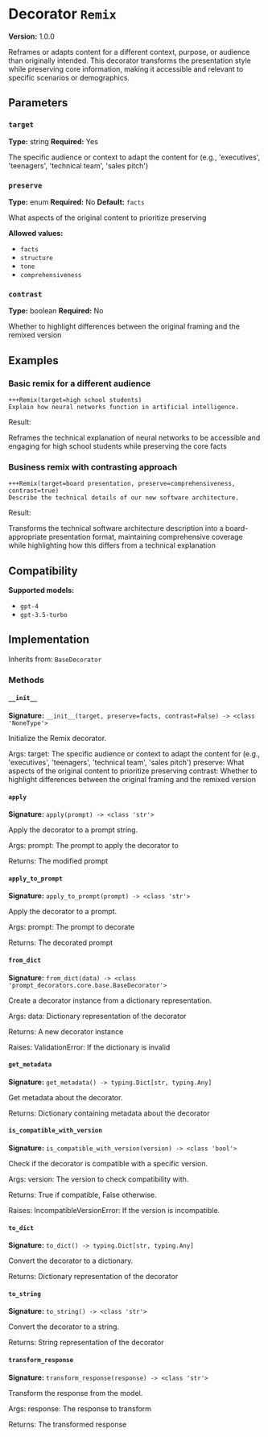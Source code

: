 # Decorator `Remix`

**Version:** 1.0.0

Reframes or adapts content for a different context, purpose, or audience than originally intended. This decorator transforms the presentation style while preserving core information, making it accessible and relevant to specific scenarios or demographics.

## Parameters

### `target`

**Type:** string
**Required:** Yes

The specific audience or context to adapt the content for (e.g., 'executives', 'teenagers', 'technical team', 'sales pitch')

### `preserve`

**Type:** enum
**Required:** No
**Default:** `facts`

What aspects of the original content to prioritize preserving

**Allowed values:**

- `facts`
- `structure`
- `tone`
- `comprehensiveness`

### `contrast`

**Type:** boolean
**Required:** No

Whether to highlight differences between the original framing and the remixed version

## Examples

### Basic remix for a different audience

```
+++Remix(target=high school students)
Explain how neural networks function in artificial intelligence.
```

Result:

Reframes the technical explanation of neural networks to be accessible and engaging for high school students while preserving the core facts

### Business remix with contrasting approach

```
+++Remix(target=board presentation, preserve=comprehensiveness, contrast=true)
Describe the technical details of our new software architecture.
```

Result:

Transforms the technical software architecture description into a board-appropriate presentation format, maintaining comprehensive coverage while highlighting how this differs from a technical explanation

## Compatibility

**Supported models:**

- `gpt-4`
- `gpt-3.5-turbo`

## Implementation

Inherits from: `BaseDecorator`

### Methods

#### `__init__`

**Signature:** `__init__(target, preserve=facts, contrast=False) -> <class 'NoneType'>`

Initialize the Remix decorator.

Args:
    target: The specific audience or context to adapt the content for (e.g., 'executives', 'teenagers', 'technical team', 'sales pitch')
    preserve: What aspects of the original content to prioritize preserving
    contrast: Whether to highlight differences between the original framing and the remixed version

#### `apply`

**Signature:** `apply(prompt) -> <class 'str'>`

Apply the decorator to a prompt string.

Args:
    prompt: The prompt to apply the decorator to


Returns:
    The modified prompt

#### `apply_to_prompt`

**Signature:** `apply_to_prompt(prompt) -> <class 'str'>`

Apply the decorator to a prompt.

Args:
    prompt: The prompt to decorate

Returns:
    The decorated prompt

#### `from_dict`

**Signature:** `from_dict(data) -> <class 'prompt_decorators.core.base.BaseDecorator'>`

Create a decorator instance from a dictionary representation.

Args:
    data: Dictionary representation of the decorator

Returns:
    A new decorator instance

Raises:
    ValidationError: If the dictionary is invalid

#### `get_metadata`

**Signature:** `get_metadata() -> typing.Dict[str, typing.Any]`

Get metadata about the decorator.

Returns:
    Dictionary containing metadata about the decorator

#### `is_compatible_with_version`

**Signature:** `is_compatible_with_version(version) -> <class 'bool'>`

Check if the decorator is compatible with a specific version.

Args:
    version: The version to check compatibility with.


Returns:
    True if compatible, False otherwise.


Raises:
    IncompatibleVersionError: If the version is incompatible.

#### `to_dict`

**Signature:** `to_dict() -> typing.Dict[str, typing.Any]`

Convert the decorator to a dictionary.

Returns:
    Dictionary representation of the decorator

#### `to_string`

**Signature:** `to_string() -> <class 'str'>`

Convert the decorator to a string.

Returns:
    String representation of the decorator

#### `transform_response`

**Signature:** `transform_response(response) -> <class 'str'>`

Transform the response from the model.

Args:
    response: The response to transform

Returns:
    The transformed response
